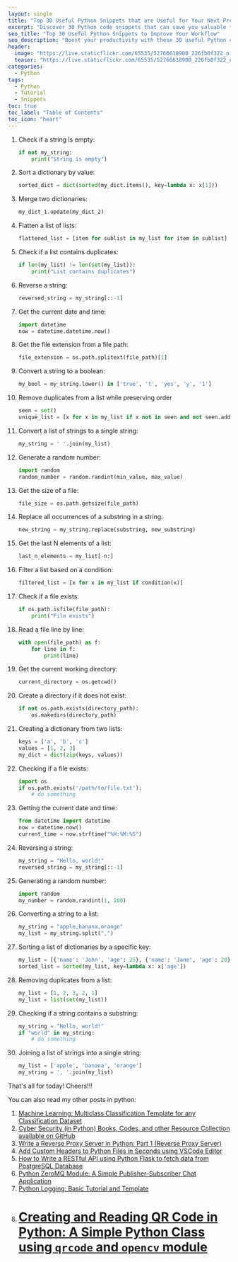```yaml
---
layout: single
title: "Top 30 Useful Python Snippets that are Useful for Your Next Project"
excerpt: "Discover 30 Python code snippets that can save you valuable time and help you get your next project up and running quickly. These code snippets include time-saving tricks, file management, string manipulation, and data analysis, as well as other useful tips and tricks. Whether you're a beginner or an experienced Python developer, these code snippets will help you become more efficient and productive."
seo_title: "Top 30 Useful Python Snippets to Improve Your Workflow"
seo_description: "Boost your productivity with these 30 useful Python code snippets. Learn time-saving tricks, file management, string manipulation, and data analysis, and list comprehension techniques that can help you get your next project up and running quickly. Whether you're a beginner or an experienced Python developer, these snippets will help you become more efficient and productive."
header:
  image: "https://live.staticflickr.com/65535/52766618900_226fb0f322_o.png"
  teaser: "https://live.staticflickr.com/65535/52766618900_226fb0f322_o.png"
categories:
  - Python
tags:
  - Python
  - Tutorial
  - Snippets
toc: true
toc_label: "Table of Contents"
toc_icon: "heart"
---
```


1.  Check if a string is empty:

    ```py
    if not my_string:
        print("String is empty")
    ``` 
    
2.  Sort a dictionary by value:

    ```py
    sorted_dict = dict(sorted(my_dict.items(), key=lambda x: x[1]))
    ``` 
    
3.  Merge two dictionaries:

    ```py
    my_dict_1.update(my_dict_2)
    ``` 
    
4.  Flatten a list of lists:

    ```py
    flattened_list = [item for sublist in my_list for item in sublist]
    ``` 
    
5.  Check if a list contains duplicates:

    ```py
    if len(my_list) != len(set(my_list)):
        print("List contains duplicates")
    ``` 
    
6.  Reverse a string:

    ```py
    reversed_string = my_string[::-1]
    ``` 
    
7.  Get the current date and time:

    ```py
    import datetime
    now = datetime.datetime.now()
    ``` 
    
8.  Get the file extension from a file path:

    ```py
    file_extension = os.path.splitext(file_path)[1]
    ``` 
    
9.  Convert a string to a boolean:

    ```py
    my_bool = my_string.lower() in ['true', 't', 'yes', 'y', '1']
    ``` 
    
10.  Remove duplicates from a list while preserving order
	   ```py
	   seen = set()
	   unique_list = [x for x in my_list if x not in seen and not seen.add(x)]
	   ```
    
11.  Convert a list of strings to a single string:

	   ```py
	   my_string = ' '.join(my_list)
	   ``` 
    
12.  Generate a random number:

	   ```py
	   import random
	   random_number = random.randint(min_value, max_value)
	   ``` 
    
13.  Get the size of a file:

	   ```py
	   file_size = os.path.getsize(file_path)
	   ``` 
    
14.  Replace all occurrences of a substring in a string:

	   ```py
	   new_string = my_string.replace(substring, new_substring)
	   ``` 
    
15.  Get the last N elements of a list:

	   ```py
	   last_n_elements = my_list[-n:]
	   ``` 
    
16.  Filter a list based on a condition:

	   ```py
	   filtered_list = [x for x in my_list if condition(x)]
	   ``` 
    
17.  Check if a file exists:

	   ```py
	   if os.path.isfile(file_path):
	       print("File exists")
	   ``` 
    
18.  Read a file line by line:

	   ```py
	   with open(file_path) as f:
	       for line in f:
	           print(line)
	   ``` 
    
19.  Get the current working directory:

	   ```py
	   current_directory = os.getcwd()
	   ``` 
    
20.  Create a directory if it does not exist:
    
	   ```py
	   if not os.path.exists(directory_path):
	       os.makedirs(directory_path)
	   ```

1.  Creating a dictionary from two lists:

    ```py
    keys = ['a', 'b', 'c']
    values = [1, 2, 3]
    my_dict = dict(zip(keys, values))
    ``` 
    
2.  Checking if a file exists:

    ```py
    import os
    if os.path.exists('/path/to/file.txt'):
        # do something
    ``` 
    
3.  Getting the current date and time:

    ```py
    from datetime import datetime
    now = datetime.now()
    current_time = now.strftime("%H:%M:%S")
    ``` 
    
4.  Reversing a string:

    ```py
    my_string = "Hello, world!"
    reversed_string = my_string[::-1]
    ``` 
    
5.  Generating a random number:

    ```py
    import random
    my_number = random.randint(1, 100)
    ``` 
    
6.  Converting a string to a list:

    ```py
    my_string = "apple,banana,orange"
    my_list = my_string.split(",")
    ``` 
    
7.  Sorting a list of dictionaries by a specific key:

    ```py
    my_list = [{'name': 'John', 'age': 25}, {'name': 'Jane', 'age': 20}]
    sorted_list = sorted(my_list, key=lambda x: x['age'])
    ``` 
    
8.  Removing duplicates from a list:

    ```py
    my_list = [1, 2, 3, 2, 1]
    my_list = list(set(my_list))
    ``` 
    
9.  Checking if a string contains a substring:

    ```py
    my_string = "Hello, world!"
    if "world" in my_string:
        # do something
    ``` 
    
10.  Joining a list of strings into a single string:

	   ```py
	   my_list = ['apple', 'banana', 'orange']
	   my_string = ', '.join(my_list)
	   ```

That's all for today! Cheers!!!

You can also read my other posts in python:
1. [Machine Learning: Multiclass Classification Template for any Classification Dataset](https://shantoroy.com/machine-learning/machine-learning-multiclass-classification-template/)
2. [Cyber Security (in Python) Books, Codes, and other Resource Collection available on GitHub](https://shantoroy.com/security/python-for-cybersecurity-books-and-codes/)
3. [Write a Reverse Proxy Server in Python: Part 1 (Reverse Proxy Server)](https://shantoroy.com/network/write-a-reverse-proxy-server-in-python/)
4. [Add Custom Headers to Python Files in Seconds using VSCode Editor](https://shantoroy.com/tutorial/add-header-to-python-file-vscode.md/)
5. [How to Write a RESTful API using Python Flask to fetch data from PostgreSQL Database](https://shantoroy.com/python/python-api-using-flask-to-run-postgresql-query/)
6. [Python ZeroMQ Module: A Simple Publisher-Subscriber Chat Application](https://shantoroy.com/python/simple-chat-application-using-python-zeromq/)
7. [Python Logging: Basic Tutorial and Template](https://shantoroy.com/python/python-logging-module-basic-tutorial-and-template/)
8. # [Creating and Reading QR Code in Python: A Simple Python Class using  `qrcode`  and  `opencv`  module](https://shantoroy.com/python/creating-and-reading-qrcode-in-python/)
<!--stackedit_data:
eyJoaXN0b3J5IjpbMjA3ODM3Mzk4Miw4MjM5NTcwNTldfQ==
-->